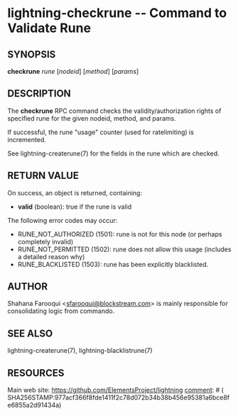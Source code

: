 lightning-checkrune -- Command to Validate Rune
================================================

SYNOPSIS
--------

**checkrune** *rune* [*nodeid*] [*method*] [*params*]

DESCRIPTION
-----------

The **checkrune** RPC command checks the validity/authorization rights of specified rune for the given nodeid, method, and params.

If successful, the rune "usage" counter (used for ratelimiting) is incremented.

See lightning-createrune(7) for the fields in the rune which are checked.

RETURN VALUE
------------

[comment]: # (GENERATE-FROM-SCHEMA-START)
On success, an object is returned, containing:

- **valid** (boolean): true if the rune is valid

[comment]: # (GENERATE-FROM-SCHEMA-END)

The following error codes may occur:

- RUNE\_NOT\_AUTHORIZED (1501): rune is not for this node (or perhaps completely invalid)
- RUNE\_NOT\_PERMITTED (1502): rune does not allow this usage (includes a detailed reason why)
- RUNE\_BLACKLISTED (1503): rune has been explicitly blacklisted.

AUTHOR
------

Shahana Farooqui <<sfarooqui@blockstream.com>> is mainly responsible
for consolidating logic from commando.

SEE ALSO
--------

lightning-createrune(7), lightning-blacklistrune(7)

RESOURCES
---------

Main web site: <https://github.com/ElementsProject/lightning>
[comment]: # ( SHA256STAMP:977acf366f8fde1411f2c78d072b34b38b456e95381a6bce8fe6855a2d91434a)
